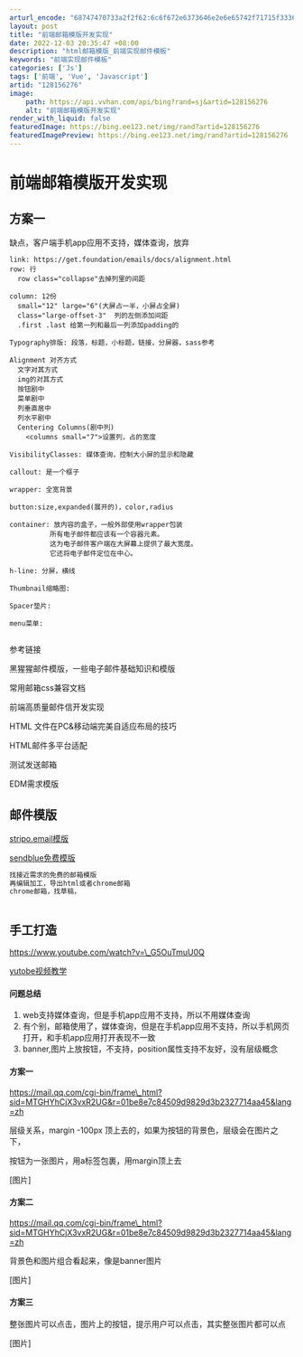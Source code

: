 ```yaml
---
arturl_encode: "68747470733a2f2f62:6c6f672e6373646e2e6e65742f71715f33363236323239352f:61727469636c652f64657461696c732f313238313536323736"
layout: post
title: "前端邮箱模版开发实现"
date: 2022-12-03 20:35:47 +08:00
description: "html邮箱模版_前端实现邮件模板"
keywords: "前端实现邮件模板"
categories: ['Js']
tags: ['前端', 'Vue', 'Javascript']
artid: "128156276"
image:
    path: https://api.vvhan.com/api/bing?rand=sj&artid=128156276
    alt: "前端邮箱模版开发实现"
render_with_liquid: false
featuredImage: https://bing.ee123.net/img/rand?artid=128156276
featuredImagePreview: https://bing.ee123.net/img/rand?artid=128156276
---
```


# 前端邮箱模版开发实现

## 方案一

缺点，客户端手机app应用不支持，媒体查询，放弃

```shell
link: https://get.foundation/emails/docs/alignment.html
row: 行
  row class="collapse"去掉列里的间距

column: 12份
  small="12" large="6"(大屏占一半，小屏占全屏)
  class="large-offset-3"  列的左侧添加间距
  .first .last 给第一列和最后一列添加padding的

Typography排版: 段落，标题，小标题，链接，分屏器，sass参考

Alignment 对齐方式
  文字对其方式
  img的对其方式
  按钮剧中
  菜单剧中
  列垂直居中
  列水平剧中
  Centering Columns(剧中列)
    <columns small="7">设置列，占的宽度

VisibilityClasses: 媒体查询，控制大小屏的显示和隐藏

callout: 是一个框子

wrapper: 全宽背景

button:size,expanded(展开的)，color,radius

container: 放内容的盒子，一般外部使用wrapper包装
          所有电子邮件都应该有一个容器元素。
          这为电子邮件客户端在大屏幕上提供了最大宽度。
          它还将电子邮件定位在中心。

h-line: 分屏，横线

Thumbnail缩略图: 

Spacer垫片:

menu菜单:


```

参考链接
  
黑猩猩邮件模版，一些电子邮件基础知识和模版

常用邮箱css兼容文档

前端高质量邮件信开发实现

HTML 文件在PC&移动端完美自适应布局的技巧

HTML邮件多平台适配

测试发送邮箱

EDM需求模版

## 邮件模版

[stripo.email模版](https://stripo.email/templates/)

[sendblue免费模版](https://www.sendinblue.com/blog/free-responsive-email-templates/)

```powershell
找接近需求的免费的邮箱模版
再编辑加工，导出html或者chrome邮箱
chrome邮箱，找草稿，



```

## 手工打造

https://www.youtube.com/watch?v=\_G5OuTmuU0Q
  
[yutobe视频教学](https://www.youtube.com/watch?v=_G5OuTmuU0Q)

#### 问题总结

1. web支持媒体查询，但是手机app应用不支持，所以不用媒体查询
2. 有个别，邮箱使用了，媒体查询，但是在手机app应用不支持，所以手机网页打开，和手机app应用打开表现不一致
3. banner,图片上放按钮，不支持，position属性支持不友好，没有层级概念

#### 方案一

https://mail.qq.com/cgi-bin/frame\_html?sid=MTGHYhCjX3vxR2UG&r=01be8e7c84509d9829d3b2327714aa45&lang=zh
  
层级关系，margin -100px 顶上去的，如果为按钮的背景色，层级会在图片之下，
  
按钮为一张图片，用a标签包裹，用margin顶上去
  
[图片]

#### 方案二

https://mail.qq.com/cgi-bin/frame\_html?sid=MTGHYhCjX3vxR2UG&r=01be8e7c84509d9829d3b2327714aa45&lang=zh
  
背景色和图片组合看起来，像是banner图片
  
[图片]

#### 方案三

整张图片可以点击，图片上的按钮，提示用户可以点击，其实整张图片都可以点
  
[图片]